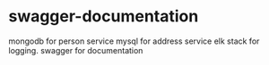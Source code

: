 # swagger-documentation
mongodb for person service
mysql for address service
elk stack for logging.
swagger for documentation
